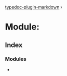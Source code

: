 [typedoc-plugin-markdown](../README.md) › [](reflection-1330.md)

# Module: 

## Index

### Modules

* [](reflection-1330.reflection-1.md)
